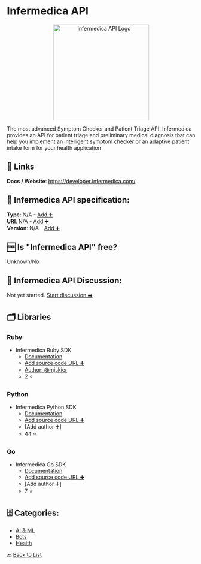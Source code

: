 # Infermedica API
<p align="center">
    <img width="256" src="https://raw.githubusercontent.com/apis-list/apis-list/main/apis/infermedica-api/logo_256x256.png" alt="Infermedica API Logo"/>
</p>
The most advanced Symptom Checker and Patient Triage API. Infermedica provides an API for patient triage and preliminary medical diagnosis that can help you implement an intelligent symptom checker or an adaptive patient intake form for your health application

##  🔗 Links
**Docs / Website**: https://developer.infermedica.com/

## 🧬 Infermedica API specification:
**Type**: N/A - [Add ➕](https://github.com/apis-list/apis-list/edit/main/apis-list.yaml)  
**URI**: N/A - [Add ➕](https://github.com/apis-list/apis-list/edit/main/apis-list.yaml)  
**Version**: N/A - [Add ➕](https://github.com/apis-list/apis-list/edit/main/apis-list.yaml)

## 🆓 Is "Infermedica API" free?
Unknown/No  

## 💬 Infermedica API Discussion:
Not yet started. [Start discussion ➡️](https://github.com/apis-list/apis-list/discussions/new)

## 🗂️ Libraries
### Ruby
- Infermedica Ruby SDK 
    - [Documentation](https://github.com/mjskier/infermedica)
    - [Add source code URL ➕]()
    - [Author: @mjskier](https://github.com/mjskier)
    - 2 ⭐

### Python
- Infermedica Python SDK 
    - [Documentation](https://github.com/infermedica/python-api)
    - [Add source code URL ➕]()
    - [Add author ➕]
    - 44 ⭐

### Go
- Infermedica Go SDK 
    - [Documentation](https://github.com/torniker/infermedica)
    - [Add source code URL ➕]()
    - [Add author ➕]
    - 7 ⭐


## 🗄️ Categories:
- [AI & ML](https://github.com/apis-list/apis-list#ai--ml-)
- [Bots](https://github.com/apis-list/apis-list#bots-)
- [Health](https://github.com/apis-list/apis-list#health-)

🔙  [Back to List](https://github.com/apis-list/apis-list)
